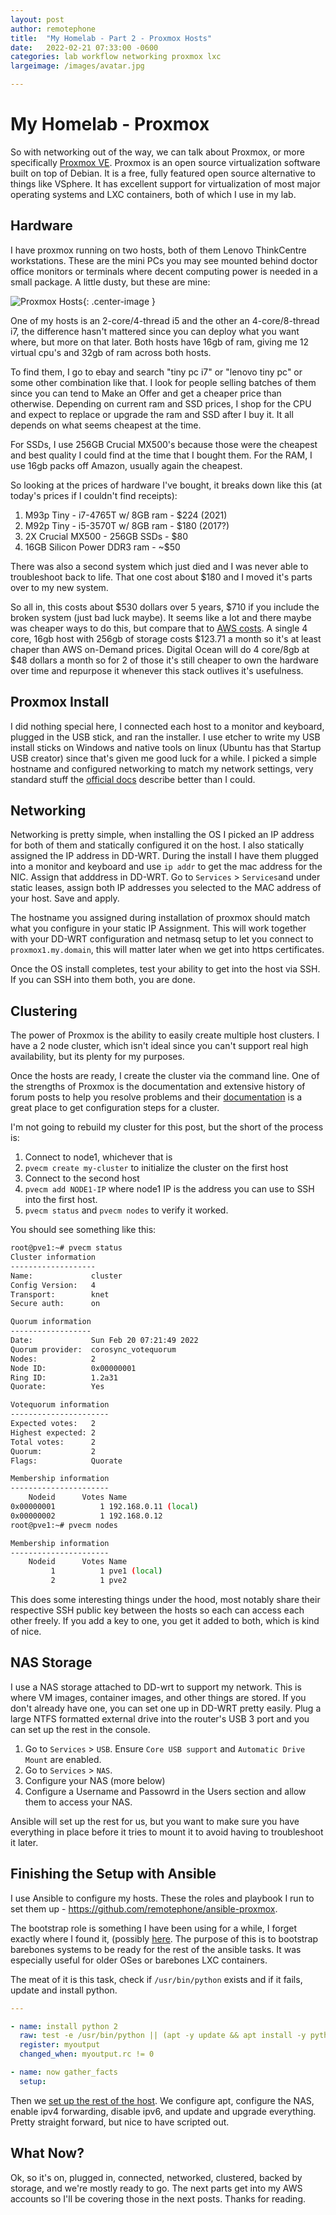 ```yaml
---
layout: post
author: remotephone
title:  "My Homelab - Part 2 - Proxmox Hosts"
date:   2022-02-21 07:33:00 -0600
categories: lab workflow networking proxmox lxc
largeimage: /images/avatar.jpg

---
```


# My Homelab - Proxmox

So with networking out of the way, we can talk about Proxmox, or more specifically [Proxmox VE](https://www.proxmox.com/en/proxmox-ve). Proxmox is an open source virtualization software built on top of Debian. It is a free, fully featured open source alternative to things like VSphere. It has excellent support for virtualization of most major operating systems and LXC containers, both of which I use in my lab. 

## Hardware

I have proxmox running on two hosts, both of them Lenovo ThinkCentre workstations. These are the mini PCs you may see mounted behind doctor office monitors or terminals where decent computing power is needed in a small package. A little dusty, but these are mine:

![Proxmox Hosts]({{site.url}}/images/lab2_01.png){: .center-image }

One of my hosts is an 2-core/4-thread i5 and the other an 4-core/8-thread i7, the difference hasn't mattered since you can deploy what you want where, but more on that later. Both hosts have 16gb of ram, giving me 12 virtual cpu's and 32gb of ram across both hosts. 

To find them, I go to ebay and search "tiny pc i7" or "lenovo tiny pc" or some other combination like that. I look for people selling batches of them since you can tend to Make an Offer and get a cheaper price than otherwise. Depending on current ram and SSD prices, I shop for the CPU and expect to replace or upgrade the ram and SSD after I buy it. It all depends on what seems cheapest at the time. 

For SSDs, I use 256GB Crucial MX500's because those were the cheapest and best quality I could find at the time that I bought them. For the RAM, I use 16gb packs off Amazon, usually again the cheapest. 

So looking at the prices of hardware I've bought, it breaks down like this (at today's prices if I couldn't find receipts):

1. M93p Tiny - i7-4765T w/ 8GB ram - $224 (2021)
2. M92p Tiny - i5-3570T w/ 8GB ram - $180 (2017?)
3. 2X Crucial MX500 - 256GB SSDs - $80 
4. 16GB Silicon Power DDR3 ram - ~$50

There was also a second system which just died and I was never able to troubleshoot back to life. That one cost about $180 and I moved it's parts over to my new system.

So all in, this costs about $530 dollars over 5 years, $710 if you include the broken system (just bad luck maybe). It seems like a lot and there maybe was cheaper ways to do this, but compare that to [AWS costs](https://calculator.aws/#/createCalculator/EC2). A single 4 core, 16gb host with 256gb of storage costs $123.71 a month so it's at least chaper than AWS on-Demand prices. Digital Ocean will do 4 core/8gb at $48 dollars a month so for 2 of those it's still cheaper to own the hardware over time and repurpose it whenever this stack outlives it's usefulness.

## Proxmox Install

I did nothing special here, I connected each host to a monitor and keyboard, plugged in the USB stick, and ran the installer. I use etcher to write my USB install sticks on Windows and native tools on linux (Ubuntu has that Startup USB creator) since that's given me good luck for a while. I picked a simple hostname and configured networking to match my network settings, very standard stuff the [official docs](https://www.proxmox.com/en/proxmox-ve/get-started) describe better than I could. 

## Networking

Networking is pretty simple, when installing the OS I picked an IP address for both of them and statically configured it on the host. I also statically assigned the IP address in DD-WRT. During the install I have them plugged into a monitor and keyboard and use `ip addr` to get the mac address for the NIC. Assign that adddress in DD-WRT. Go to `Services` > `Services`and under static leases, assign both IP addresses you selected to the MAC address of your host. Save and apply. 

The hostname you assigned during installation of proxmox should match what you configure in your static IP Assignment. This will work together with your DD-WRT configuration and netmasq setup to let you connect to `proxmox1.my.domain`, this will matter later when we get into https certificates. 

Once the OS install completes, test your ability to get into the host via SSH. If you can SSH into them both, you are done. 

## Clustering

The power of Proxmox is the ability to easily create multiple host clusters. I have a 2 node cluster, which isn't ideal since you can't support real high availability, but its plenty for my purposes.

Once the hosts are ready, I create the cluster via the command line. One of the strengths of Proxmox is the documentation and extensive history of forum posts to help you resolve problems and their [documentation](https://pve.proxmox.com/wiki/Cluster_Manager) is a great place to get configuration steps for a cluster. 

I'm not going to rebuild my cluster for this post, but the short of the process is:

1. Connect to node1, whichever that is
2. `pvecm create my-cluster` to initialize the cluster on the first host
3. Connect to the second host
4. `pvecm add NODE1-IP` where node1 IP is the address you can use to SSH into the first host.
5. `pvecm status` and `pvecm nodes` to verify it worked. 

You should see something like this:

```sh
root@pve1:~# pvecm status
Cluster information
-------------------
Name:             cluster
Config Version:   4
Transport:        knet
Secure auth:      on

Quorum information
------------------
Date:             Sun Feb 20 07:21:49 2022
Quorum provider:  corosync_votequorum
Nodes:            2
Node ID:          0x00000001
Ring ID:          1.2a31
Quorate:          Yes

Votequorum information
----------------------
Expected votes:   2
Highest expected: 2
Total votes:      2
Quorum:           2  
Flags:            Quorate 

Membership information
----------------------
    Nodeid      Votes Name
0x00000001          1 192.168.0.11 (local)
0x00000002          1 192.168.0.12
root@pve1:~# pvecm nodes

Membership information
----------------------
    Nodeid      Votes Name
         1          1 pve1 (local)
         2          1 pve2
```

This does some interesting things under the hood, most notably share their respective SSH public key between the hosts so each can access each other freely.  If you add a key to one, you get it added to both, which is kind of nice. 


## NAS Storage

I use a NAS storage attached to DD-wrt to support my network. This is where VM images, container images, and other things are stored. If you don't already have one, you can set one up in DD-WRT pretty easily. Plug a large NTFS formatted external drive into the router's USB 3 port and you can set up the rest in the console. 

1. Go to `Services` > `USB`. Ensure `Core USB support` and `Automatic Drive Mount` are enabled.
2. Go to `Services` > `NAS`.
3. Configure your NAS (more below)
4. Configure a Username and Passowrd in the Users section and allow them to access your NAS.

Ansible will set up the rest for us, but you want to make sure you have everything in place before it tries to mount it to avoid having to troubleshoot it later.

## Finishing the Setup with Ansible

I use Ansible to configure my hosts. These the roles and playbook I run to set them up - https://github.com/remotephone/ansible-proxmox.

The bootstrap role is something I have been using for a while, I forget exactly where I found it, (possibly [here](https://gist.github.com/gwillem/4ba393dceb55e5ae276a87300f6b8e6f?). The purpose of this is to bootstrap barebones systems to be ready for the rest of the ansible tasks. It was especially useful for older OSes or barebones LXC containers.

The meat of it is this task, check if `/usr/bin/python` exists and if it fails, update and install python.

```yaml
---

- name: install python 2
  raw: test -e /usr/bin/python || (apt -y update && apt install -y python-minimal)
  register: myoutput
  changed_when: myoutput.rc != 0

- name: now gather_facts
  setup:
```

Then we [set up the rest of the host](https://github.com/remotephone/ansible-proxmox/blob/master/roles/hostconfig/tasks/main.yml). We configure apt, configure the NAS, enable ipv4 forwarding, disable ipv6, and update and upgrade everything. Pretty straight forward, but nice to have scripted out. 

## What Now?

Ok, so it's on, plugged in, connected, networked, clustered, backed by storage, and we're mostly ready to go. The next parts get into my AWS accounts so I'll be covering those in the next posts. Thanks for reading.